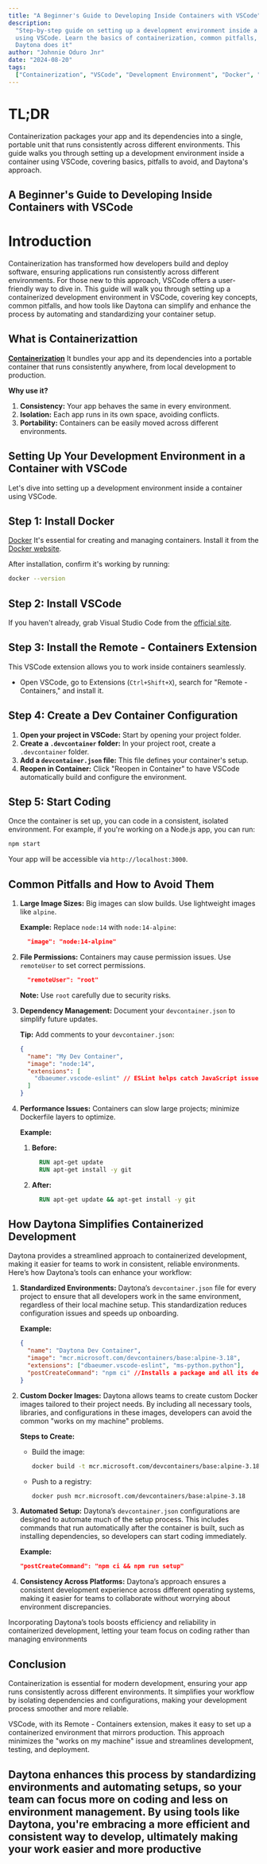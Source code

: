 ```yaml
---
title: "A Beginner's Guide to Developing Inside Containers with VSCode"
description:
  "Step-by-step guide on setting up a development environment inside a container
  using VSCode. Learn the basics of containerization, common pitfalls, and how
  Daytona does it"
author: "Johnnie Oduro Jnr"
date: "2024-08-20"
tags:
  ["Containerization", "VSCode", "Development Environment", "Docker", "Daytona"]
---
```


# TL;DR

Containerization packages your app and its dependencies into a single, portable
unit that runs consistently across different environments. This guide walks you
through setting up a development environment inside a container using VSCode,
covering basics, pitfalls to avoid, and Daytona's approach.

## A Beginner's Guide to Developing Inside Containers with VSCode

# Introduction

Containerization has transformed how developers build and deploy software,
ensuring applications run consistently across different environments. For those
new to this approach, VSCode offers a user-friendly way to dive in. This guide
will walk you through setting up a containerized development environment in
VSCode, covering key concepts, common pitfalls, and how tools like Daytona can
simplify and enhance the process by automating and standardizing your container
setup.

## What is Containerizattion

**[Containerization](https://www.daytona.io/definitions/c/containerization)** It
bundles your app and its dependencies into a portable container that runs
consistently anywhere, from local development to production.

**Why use it?**

1. **Consistency:** Your app behaves the same in every environment.
2. **Isolation:** Each app runs in its own space, avoiding conflicts.
3. **Portability:** Containers can be easily moved across different
   environments.

## Setting Up Your Development Environment in a Container with VSCode

Let's dive into setting up a development environment inside a container using
VSCode.

## Step 1: Install Docker

[Docker](https://www.daytona.io/definitions/d/docker) It's essential for
creating and managing containers. Install it from the
[Docker website](https://www.docker.com/products/docker-desktop).

After installation, confirm it's working by running:

```bash
docker --version
```

## Step 2: Install VSCode

If you haven't already, grab Visual Studio Code from the
[official site](https://code.visualstudio.com/).

## Step 3: Install the Remote - Containers Extension

This VSCode extension allows you to work inside containers seamlessly.

- Open VSCode, go to Extensions (`Ctrl+Shift+X`), search for "Remote -
  Containers," and install it.

## Step 4: Create a Dev Container Configuration

1. **Open your project in VSCode:** Start by opening your project folder.
2. **Create a `.devcontainer` folder:** In your project root, create a
   `.devcontainer` folder.
3. **Add a `devcontainer.json` file:** This file defines your container's setup.
4. **Reopen in Container:** Click "Reopen in Container" to have VSCode
   automatically build and configure the environment.

## Step 5: Start Coding

Once the container is set up, you can code in a consistent, isolated
environment. For example, if you're working on a Node.js app, you can run:

```bash
npm start
```

Your app will be accessible via `http://localhost:3000`.

## Common Pitfalls and How to Avoid Them

1. **Large Image Sizes:** Big images can slow builds. Use lightweight images
   like `alpine`.

   **Example:** Replace `node:14` with `node:14-alpine`:

   ```json
     "image": "node:14-alpine"
   ```

2. **File Permissions:** Containers may cause permission issues. Use
   `remoteUser` to set correct permissions.

   ```json
     "remoteUser": "root"
   ```

   **Note:** Use `root` carefully due to security risks.

3. **Dependency Management:** Document your `devcontainer.json` to simplify
   future updates.

   **Tip:** Add comments to your `devcontainer.json`:

   ```json
   {
     "name": "My Dev Container",
     "image": "node:14",
     "extensions": [
       "dbaeumer.vscode-eslint" // ESLint helps catch JavaScript issues
     ]
   }
   ```

4. **Performance Issues:** Containers can slow large projects; minimize
   Dockerfile layers to optimize.

   **Example:**

   1. **Before:**

      ```Dockerfile
        RUN apt-get update
        RUN apt-get install -y git
      ```

   2. **After:**

      ```Dockerfile
        RUN apt-get update && apt-get install -y git
      ```

## How Daytona Simplifies Containerized Development

Daytona provides a streamlined approach to containerized development, making it
easier for teams to work in consistent, reliable environments. Here’s how
Daytona’s tools can enhance your workflow:

1. **Standardized Environments:** Daytona’s `devcontainer.json` file for every
   project to ensure that all developers work in the same environment,
   regardless of their local machine setup. This standardization reduces
   configuration issues and speeds up onboarding.

   **Example:**

   ```json
   {
     "name": "Daytona Dev Container",
     "image": "mcr.microsoft.com/devcontainers/base:alpine-3.18",
     "extensions": ["dbaeumer.vscode-eslint", "ms-python.python"],
     "postCreateCommand": "npm ci" //Installs a package and all its dependencies.
   }
   ```

2. **Custom Docker Images:** Daytona allows teams to create custom Docker images
   tailored to their project needs. By including all necessary tools, libraries,
   and configurations in these images, developers can avoid the common "works on
   my machine" problems.

   **Steps to Create:**

   - Build the image:

     ```bash
     docker build -t mcr.microsoft.com/devcontainers/base:alpine-3.18
     ```

   - Push to a registry:

     ```bash
     docker push mcr.microsoft.com/devcontainers/base:alpine-3.18
     ```

3. **Automated Setup:** Daytona’s `devcontainer.json` configurations are
   designed to automate much of the setup process. This includes commands that
   run automatically after the container is built, such as installing
   dependencies, so developers can start coding immediately.

   **Example:**

   ```json
   "postCreateCommand": "npm ci && npm run setup"
   ```

4. **Consistency Across Platforms:** Daytona’s approach ensures a consistent
   development experience across different operating systems, making it easier
   for teams to collaborate without worrying about environment discrepancies.

Incorporating Daytona’s tools boosts efficiency and reliability in containerized
development, letting your team focus on coding rather than managing environments

## Conclusion

Containerization is essential for modern development, ensuring your app runs
consistently across different environments. It simplifies your workflow by
isolating dependencies and configurations, making your development process
smoother and more reliable.

VSCode, with its Remote - Containers extension, makes it easy to set up a
containerized environment that mirrors production. This approach minimizes the
"works on my machine" issue and streamlines development, testing, and
deployment.

## Daytona enhances this process by standardizing environments and automating setups, so your team can focus more on coding and less on environment management. By using tools like Daytona, you're embracing a more efficient and consistent way to develop, ultimately making your work easier and more productive
